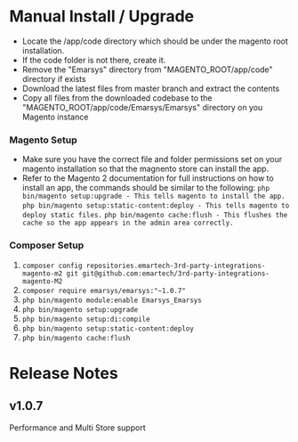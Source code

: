 
# **Manual Install / Upgrade**
- Locate the /app/code directory which should be under the magento root installation.
- If the code folder is not there, create it.
- Remove the "Emarsys" directory from "MAGENTO_ROOT/app/code" directory if exists
- Download the latest files from master branch and extract the contents
- Copy all files from the downloaded codebase to the "MAGENTO_ROOT/app/code/Emarsys/Emarsys" directory on you Magento instance


### Magento Setup
- Make sure you have the correct file and folder permissions set on your magento installation so that the magnento store can install the app.
- Refer to the Magento 2 documentation for full instructions on how to install an app, the commands should be similar to the following:
```php bin/magento setup:upgrade - This tells magento to install the app.```
```php bin/magento setup:static-content:deploy - This tells magento to deploy static files.```
```php bin/magento cache:flush - This flushes the cache so the app appears in the admin area correctly.```


### Composer Setup
1. ```composer config repositories.emartech-3rd-party-integrations-magento-m2 git git@github.com:emartech/3rd-party-integrations-magento-M2```
2. ```composer require emarsys/emarsys:"~1.0.7"```
3. ```php bin/magento module:enable Emarsys_Emarsys```
4. ```php bin/magento setup:upgrade```
5. ```php bin/magento setup:di:compile```
6. ```php bin/magento setup:static-content:deploy```
7. ```php bin/magento cache:flush```


# Release Notes

## v1.0.7
Performance and Multi Store support
